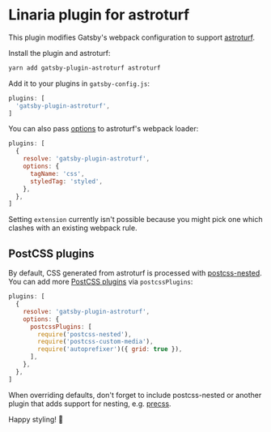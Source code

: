 # Linaria plugin for astroturf

This plugin modifies Gatsby's webpack configuration to support [astroturf][].

Install the plugin and astroturf:

```sh
yarn add gatsby-plugin-astroturf astroturf
```

Add it to your plugins in `gatsby-config.js`:

```js
plugins: [
  'gatsby-plugin-astroturf',
]
```

You can also pass [options][] to astroturf's webpack loader:

```js
plugins: [
  {
    resolve: 'gatsby-plugin-astroturf',
    options: {
      tagName: 'css',
      styledTag: 'styled',
    },
  },
]
```

Setting `extension` currently isn't possible because you might pick one which clashes with an existing webpack rule.

## PostCSS plugins

By default, CSS generated from astroturf is processed with [postcss-nested][]. You can add more [PostCSS plugins][] via `postcssPlugins`:

```js
plugins: [
  {
    resolve: 'gatsby-plugin-astroturf',
    options: {
      postcssPlugins: [
        require('postcss-nested'),
        require('postcss-custom-media'),
        require('autoprefixer')({ grid: true }),
      ],
    },
  },
]
```

When overriding defaults, don't forget to include postcss-nested or another plugin that adds support for nesting, e.g. [precss][].

Happy styling! :art:

[astroturf]: https://github.com/4Catalyzer/astroturf
[options]: https://github.com/4Catalyzer/astroturf#options
[PostCSS plugins]: https://www.postcss.parts/
[postcss-nested]: https://github.com/postcss/postcss-nested
[precss]: https://github.com/jonathantneal/precss
